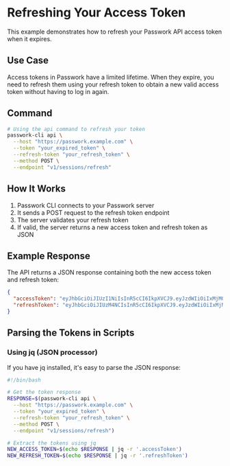 # Refreshing Your Access Token

This example demonstrates how to refresh your Passwork API access token when it expires.

## Use Case

Access tokens in Passwork have a limited lifetime. When they expire, you need to refresh them using your refresh token to obtain a new valid access token without having to log in again.

## Command

```bash
# Using the api command to refresh your token
passwork-cli api \
  --host "https://passwork.example.com" \
  --token "your_expired_token" \
  --refresh-token "your_refresh_token" \
  --method POST \
  --endpoint "v1/sessions/refresh"
```

## How It Works

1. Passwork CLI connects to your Passwork server
2. It sends a POST request to the refresh token endpoint
3. The server validates your refresh token
4. If valid, the server returns a new access token and refresh token as JSON

## Example Response

The API returns a JSON response containing both the new access token and refresh token:

```json
{
  "accessToken": "eyJhbGciOiJIUzI1NiIsInR5cCI6IkpXVCJ9.eyJzdWIiOiIxMjM0NTY3ODkwIiwibmFtZSI6IkpvaG4gRG9lIiwiaWF0IjoxNTE2MjM5MDIyfQ.SflKxwRJSMeKKF2QT4fwpMeJf36POk6yJV_adQssw5c",
  "refreshToken": "eyJhbGciOiJIUzM4NCIsInR5cCI6IkpXVCJ9.eyJzdWIiOiIxMjM0NTY3ODkwIiwibmFtZSI6IkpvaG4gRG9lIiwiaWF0IjoxNTE2MjM5MDIyfQ.8sMVAOAiZUYJXGGQE_DvkEjgpaM1M-q0t8AjRqLSNAyKiKL3ykQni6GxCEzYRf0Y"
}
```

## Parsing the Tokens in Scripts

### Using jq (JSON processor)

If you have jq installed, it's easy to parse the JSON response:

```bash
#!/bin/bash

# Get the token response
RESPONSE=$(passwork-cli api \
  --host "https://passwork.example.com" \
  --token "your_expired_token" \
  --refresh-token "your_refresh_token" \
  --method POST \
  --endpoint "v1/sessions/refresh")

# Extract the tokens using jq
NEW_ACCESS_TOKEN=$(echo $RESPONSE | jq -r '.accessToken')
NEW_REFRESH_TOKEN=$(echo $RESPONSE | jq -r '.refreshToken')

```
